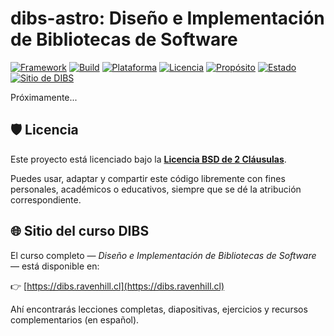 # dibs-astro: Diseño e Implementación de Bibliotecas de Software

[![Framework](https://img.shields.io/badge/framework-Astro-blue)](https://astro.build)
[![Build](https://img.shields.io/badge/build-pnpm-yellowgreen)](https://pnpm.io)
[![Plataforma](https://img.shields.io/badge/plataforma-Cloudflare%20Workers-orange)](https://workers.cloudflare.com)
[![Licencia](https://img.shields.io/badge/licencia-BSD--2--Clause-blue.svg)](https://opensource.org/licenses/BSD-2-Clause)
[![Propósito](https://img.shields.io/badge/propósito-educacional-yellow)](https://dibs.ravenhill.cl)
[![Estado](https://img.shields.io/badge/estado-estable-brightgreen)]()
[![Sitio de DIBS](https://img.shields.io/badge/sitio-dibs.ravenhill.cl-purple)](https://dibs.ravenhill.cl)

Próximamente...

## 🛡️ Licencia

Este proyecto está licenciado bajo la **[Licencia BSD de 2 Cláusulas](./LICENSE)**.

Puedes usar, adaptar y compartir este código libremente con fines personales, académicos o educativos, siempre que se dé la atribución correspondiente.

## 🌐 Sitio del curso DIBS

El curso completo — *Diseño e Implementación de Bibliotecas de Software* — está disponible en:

👉 [https://dibs.ravenhill.cl](https://dibs.ravenhill.cl)

Ahí encontrarás lecciones completas, diapositivas, ejercicios y recursos complementarios (en español).